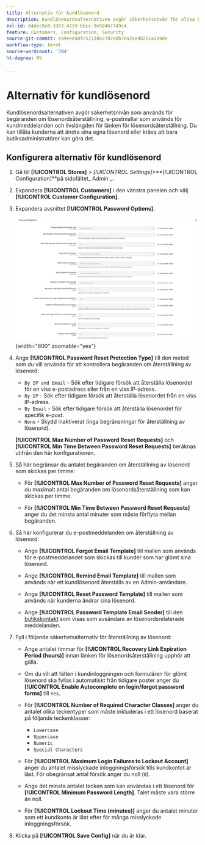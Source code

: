 ```yaml
---
title: Alternativ för kundlösenord
description: Kundlösenordsalternativen avgör säkerhetsnivån för olika kundmotstående funktioner i din butik.
exl-id: 84dec8e8-3363-4133-bbcc-9e58467749c4
feature: Customers, Configuration, Security
source-git-commit: ea9eeea0fc5213de2787e0b7ea2aed825ca3a9de
workflow-type: tm+mt
source-wordcount: '394'
ht-degree: 0%

---
```


# Alternativ för kundlösenord

Kundlösenordsalternativen avgör säkerhetsnivån som används för begäranden om lösenordsåterställning, e-postmallar som används för kundmeddelanden och livslängden för länken för lösenordsåterställning. Du kan tillåta kunderna att ändra sina egna lösenord eller kräva att bara butiksadministratörer kan göra det.

## Konfigurera alternativ för kundlösenord

1. Gå till **[!UICONTROL Stores]** > _[!UICONTROL Settings]_>**[!UICONTROL Configuration]**på sidofältet_ Admin _.

1. Expandera **[!UICONTROL Customers]** i den vänstra panelen och välj **[!UICONTROL Customer Configuration]**.

1. Expandera avsnittet **[!UICONTROL Password Options]**.

   ![Lösenordsalternativ](../configuration-reference/customers/assets/customer-configuration-password-options.png){width="600" zoomable="yes"}

1. Ange **[!UICONTROL Password Reset Protection Type]** till den metod som du vill använda för att kontrollera begäranden om återställning av lösenord:

   - `By IP and Email` - Sök efter tidigare försök att återställa lösenordet för en viss e-postadress eller från en viss IP-adress.
   - `By IP` - Sök efter tidigare försök att återställa lösenordet från en viss IP-adress.
   - `By Email` - Sök efter tidigare försök att återställa lösenordet för specifik e-post.
   - `None` - Skydd inaktiverat (inga begränsningar för återställning av lösenord).

   **[!UICONTROL Max Number of Password Reset Requests]** och **[!UICONTROL Min Time Between Password Reset Requests]** beräknas utifrån den här konfigurationen.

1. Så här begränsar du antalet begäranden om återställning av lösenord som skickas per timme:

   - För **[!UICONTROL Max Number of Password Reset Requests]** anger du maximalt antal begäranden om lösenordsåterställning som kan skickas per timme.

   - För **[!UICONTROL Min Time Between Password Reset Requests]** anger du det minsta antal minuter som måste förflyta mellan begäranden.

1. Så här konfigurerar du e-postmeddelanden om återställning av lösenord:

   - Ange **[!UICONTROL Forgot Email Template]** till mallen som används för e-postmeddelandet som skickas till kunder som har glömt sina lösenord.

   - Ange **[!UICONTROL Remind Email Template]** till mallen som används när ett kundlösenord återställs av en Admin-användare.

   - Ange **[!UICONTROL Reset Password Template]** till mallen som används när kunderna ändrar sina lösenord.

   - Ange **[!UICONTROL Password Template Email Sender]** till den [butikskontakt](../getting-started/store-details.md) som visas som avsändare av lösenordsrelaterade meddelanden.

1. Fyll i följande säkerhetsalternativ för återställning av lösenord:

   - Ange antalet timmar för **[!UICONTROL Recovery Link Expiration Period (hours)]** innan länken för lösenordsåterställning upphör att gälla.

   - Om du vill att fälten i kundinloggningen och formulären för glömt lösenord ska fyllas i automatiskt från tidigare poster anger du **[!UICONTROL Enable Autocomplete on login/forgot password forms]** till `Yes`.

   - För **[!UICONTROL Number of Required Character Classes]** anger du antalet olika teckentyper som måste inkluderas i ett lösenord baserat på följande teckenklasser:

      - `Lowercase`
      - `Uppercase`
      - `Numeric`
      - `Special Characters`

   - För **[!UICONTROL Maximum Login Failures to Lockout Account]** anger du antalet misslyckade inloggningsförsök tills kundkontot är låst. För obegränsat antal försök anger du noll (`0`).

   - Ange det minsta antalet tecken som kan användas i ett lösenord för **[!UICONTROL Minimum Password Length]**. Talet måste vara större än noll.

   - För **[!UICONTROL Lockout Time (minutes)]** anger du antalet minuter som ett kundkonto är låst efter för många misslyckade inloggningsförsök.

1. Klicka på **[!UICONTROL Save Config]** när du är klar.
